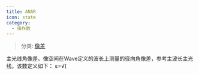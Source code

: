 ```yaml
---
title: ANAR
icon: state
category:
  - 操作数
---
```


> 分类: [像差](/hb/operands/131/885/  "Zemax 操作数 像差")

主光线角像差。像空间在Wave定义的波长上测量的径向角像差，参考主波长主光线。该数定义如下：  ε=√(